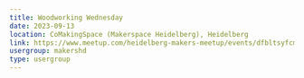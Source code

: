 ```yaml
---
title: Woodworking Wednesday
date: 2023-09-13
location: CoMakingSpace (Makerspace Heidelberg), Heidelberg
link: https://www.meetup.com/heidelberg-makers-meetup/events/dfbltsyfcmbrb/
usergroup: makershd
type: usergroup
---
```

